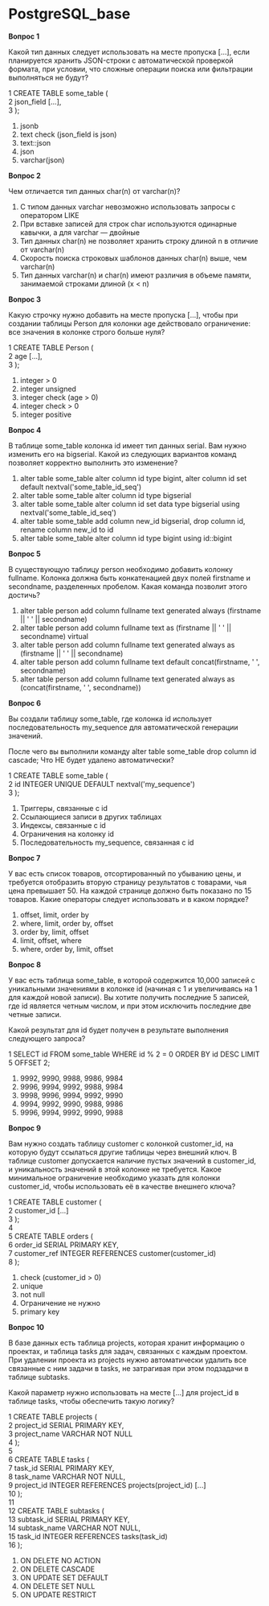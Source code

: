 # **PostgreSQL\_base**

**Вопрос 1**

Какой тип данных следует использовать на месте пропуска \[...\], если планируется хранить JSON-строки с автоматической проверкой формата, при условии, что сложные операции поиска или фильтрации выполняться не будут?

1 CREATE TABLE some\_table (  
2   json\_field \[...\],  
3 );

1. jsonb  
2. text check (json\_field is json)  
3. text::json  
4. json  
5. varchar(json)

**Вопрос 2**

Чем отличается тип данных char(n) от varchar(n)?

1. С типом данных varchar невозможно использовать запросы с оператором LIKE  
2. При вставке записей для строк char используются одинарные кавычки, а для varchar — двойные  
3. Тип данных char(n) не позволяет хранить строку длиной n в отличие от varchar(n)  
4. Скорость поиска строковых шаблонов данных char(n) выше, чем varchar(n)  
5. Тип данных varchar(n) и char(n) имеют различия в объеме памяти, занимаемой строками длиной (x \< n)

**Вопрос 3**

Какую строчку нужно добавить на месте пропуска \[...\], чтобы при создании таблицы Person для колонки age действовало ограничение: все значения в колонке строго больше нуля?

1 CREATE TABLE Person (  
2   age \[...\],  
3 );

1. integer \> 0  
2. integer unsigned  
3. integer check (age \> 0\)  
4. integer check \> 0  
5. integer positive

**Вопрос 4**

В таблице some\_table колонка id имеет тип данных serial. Вам нужно изменить его на bigserial. Какой из следующих вариантов команд позволяет корректно выполнить это изменение?

1. alter table some\_table alter column id type bigint, alter column id set default nextval('some\_table\_id\_seq')  
2. alter table some\_table alter column id type bigserial  
3. alter table some\_table alter column id set data type bigserial using nextval('some\_table\_id\_seq')  
4. alter table some\_table add column new\_id bigserial, drop column id, rename column new\_id to id  
5. alter table some\_table alter column id type bigint using id::bigint

**Вопрос 5**

В существующую таблицу person необходимо добавить колонку fullname. Колонка должна быть конкатенацией двух полей firstname и secondname, разделенных пробелом. Какая команда позволит этого достичь?

1. alter table person add column fullname text generated always (firstname || ' ' || secondname)  
2. alter table person add column fullname text as (firstname || ' ' || secondname) virtual  
3. alter table person add column fullname text generated always as (firstname || ' ' || secondname)  
4. alter table person add column fullname text default concat(firstname, ' ', secondname)  
5. alter table person add column fullname text generated always as (concat(firstname, ' ', secondname))

**Вопрос 6**

Вы создали таблицу some\_table, где колонка id использует последовательность my\_sequence для автоматической генерации значений.

После чего вы выполнили команду alter table some\_table drop column id cascade; Что НЕ будет удалено автоматически?

1 CREATE TABLE some\_table (  
2   id INTEGER UNIQUE DEFAULT nextval('my\_sequence')  
3 );

1. Триггеры, связанные с id  
2. Ссылающиеся записи в других таблицах  
3. Индексы, связанные с id  
4. Ограничения на колонку id  
5. Последовательность my\_sequence, связанная с id

**Вопрос 7**

У вас есть список товаров, отсортированный по убыванию цены, и требуется отобразить вторую страницу результатов с товарами, чья цена превышает 50\. На каждой странице должно быть показано по 15 товаров. Какие операторы следует использовать и в каком порядке?

1. offset, limit, order by  
2. where, limit, order by, offset  
3. order by, limit, offset  
4. limit, offset, where  
5. where, order by, limit, offset

**Вопрос 8**

У вас есть таблица some\_table, в которой содержится 10,000 записей с уникальными значениями в колонке id (начиная с 1 и увеличиваясь на 1 для каждой новой записи). Вы хотите получить последние 5 записей, где id является четным числом, и при этом исключить последние две четные записи.

Какой результат для id будет получен в результате выполнения следующего запроса?

1 SELECT id FROM some\_table WHERE id % 2 \= 0 ORDER BY id DESC LIMIT 5 OFFSET 2;

1. 9992, 9990, 9988, 9986, 9984  
2. 9996, 9994, 9992, 9988, 9984  
3. 9998, 9996, 9994, 9992, 9990  
4. 9994, 9992, 9990, 9988, 9986  
5. 9996, 9994, 9992, 9990, 9988

**Вопрос 9**

Вам нужно создать таблицу customer с колонкой customer\_id, на которую будут ссылаться другие таблицы через внешний ключ. В таблице customer допускается наличие пустых значений в customer\_id, и уникальность значений в этой колонке не требуется. Какое минимальное ограничение необходимо указать для колонки customer\_id, чтобы использовать её в качестве внешнего ключа?

1 CREATE TABLE customer (  
2   customer\_id \[...\]  
3 );  
4  
5 CREATE TABLE orders (  
6   order\_id SERIAL PRIMARY KEY,  
7   customer\_ref INTEGER REFERENCES customer(customer\_id)  
8 );

1. check (customer\_id \> 0\)  
2. unique  
3. not null  
4. Ограничение не нужно  
5. primary key

**Вопрос 10**

В базе данных есть таблица projects, которая хранит информацию о проектах, и таблица tasks для задач, связанных с каждым проектом. При удалении проекта из projects нужно автоматически удалить все связанные с ним задачи в tasks, не затрагивая при этом подзадачи в таблице subtasks.

Какой параметр нужно использовать на месте \[...\] для project\_id в таблице tasks, чтобы обеспечить такую логику?

1 CREATE TABLE projects (  
2   project\_id SERIAL PRIMARY KEY,  
3   project\_name VARCHAR NOT NULL  
4 );  
5  
6 CREATE TABLE tasks (  
7   task\_id SERIAL PRIMARY KEY,  
8   task\_name VARCHAR NOT NULL,  
9   project\_id INTEGER REFERENCES projects(project\_id) \[...\]  
10 );  
11  
12 CREATE TABLE subtasks (  
13   subtask\_id SERIAL PRIMARY KEY,  
14   subtask\_name VARCHAR NOT NULL,  
15   task\_id INTEGER REFERENCES tasks(task\_id)  
16 );

1. ON DELETE NO ACTION  
2. ON DELETE CASCADE  
3. ON UPDATE SET DEFAULT  
4. ON DELETE SET NULL  
5. ON UPDATE RESTRICT